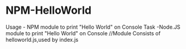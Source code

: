 # NPM-HelloWorld
Usage - NPM module to print "Hello World" on Console
Task -Node.JS module to print "Hello World" on Console
//Module Consists of helloworld.js,used by index.js
